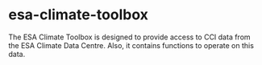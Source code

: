 # esa-climate-toolbox
The ESA Climate Toolbox is designed to provide access to CCI data from the ESA Climate Data Centre. Also, it contains functions to operate on this data.

